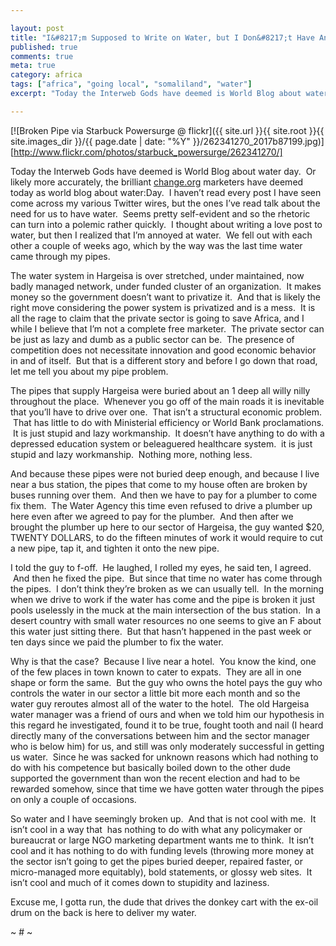 ```yaml
---

layout: post
title: "I&#8217;m Supposed to Write on Water, but I Don&#8217;t Have Any&#8230;"
published: true
comments: true
meta: true
category: africa
tags: ["africa", "going local", "somaliland", "water"]
excerpt: "Today the Interweb Gods have deemed is World Blog about water day.  Or likely more accurately, the brilliant charity:Water marketers have deemed today as world blog about water:Day.  I haven't read every post I have seen come across my various Twitter wires, but the ones I've read talk about the need for us to have water.  Seems pretty self-evident and so the rhetoric can turn into a polemic rather quickly.  I thought about writing a love post to water, but then I realized that I'm annoyed at water."

---
```


[![Broken Pipe via Starbuck Powersurge @ flickr]({{ site.url }}{{ site.root }}{{ site.images_dir }}/{{ page.date | date: "%Y" }}/262341270_2017b87199.jpg)][http://www.flickr.com/photos/starbuck_powersurge/262341270/]

Today the Interweb Gods have deemed is World Blog about water day.  Or likely more accurately, the brilliant [change.org][2] marketers have deemed today as world blog about water:Day.  I haven’t read every post I have seen come across my various Twitter wires, but the ones I’ve read talk about the need for us to have water.  Seems pretty self-evident and so the rhetoric can turn into a polemic rather quickly.  I thought about writing a love post to water, but then I realized that I’m annoyed at water.  We fell out with each other a couple of weeks ago, which by the way was the last time water came through my pipes.

 [2]: http://blogactionday.change.org/

The water system in Hargeisa is over stretched, under maintained, now badly managed network, under funded cluster of an organization.  It makes money so the government doesn’t want to privatize it.  And that is likely the right move considering the power system is privatized and is a mess.  It is all the rage to claim that the private sector is going to save Africa, and I while I believe that I’m not a complete free marketer.  The private sector can be just as lazy and dumb as a public sector can be.  The presence of competition does not necessitate innovation and good economic behavior in and of itself.  But that is a different story and before I go down that road, let me tell you about my pipe problem.

The pipes that supply Hargeisa were buried about an 1 deep all willy nilly throughout the place.  Whenever you go off of the main roads it is inevitable that you’ll have to drive over one.  That isn’t a structural economic problem.  That has little to do with Ministerial efficiency or World Bank proclamations.  It is just stupid and lazy workmanship.  It doesn’t have anything to do with a depressed education system or beleaguered healthcare system.  it is just stupid and lazy workmanship.  Nothing more, nothing less.

And because these pipes were not buried deep enough, and because I live near a bus station, the pipes that come to my house often are broken by buses running over them.  And then we have to pay for a plumber to come fix them.  The Water Agency this time even refused to drive a plumber up here even after we agreed to pay for the plumber.  And then after we brought the plumber up here to our sector of Hargeisa, the guy wanted $20, TWENTY DOLLARS, to do the fifteen minutes of work it would require to cut a new pipe, tap it, and tighten it onto the new pipe.

I told the guy to f-off.  He laughed, I rolled my eyes, he said ten, I agreed.  And then he fixed the pipe.  But since that time no water has come through the pipes.  I don’t think they’re broken as we can usually tell.  In the morning when we drive to work if the water has come and the pipe is broken it just pools uselessly in the muck at the main intersection of the bus station.  In a desert country with small water resources no one seems to give an F about this water just sitting there.  But that hasn’t happened in the past week or ten days since we paid the plumber to fix the water.

Why is that the case?  Because I live near a hotel.  You know the kind, one of the few places in town known to cater to expats.  They are all in one shape or form the same.  But the guy who owns the hotel pays the guy who controls the water in our sector a little bit more each month and so the water guy reroutes almost all of the water to the hotel.  The old Hargeisa water manager was a friend of ours and when we told him our hypothesis in this regard he investigated, found it to be true, fought tooth and nail (I heard directly many of the conversations between him and the sector manager who is below him) for us, and still was only moderately successful in getting us water.  Since he was sacked for unknown reasons which had nothing to do with his competence but basically boiled down to the other dude supported the government than won the recent election and had to be rewarded somehow, since that time we have gotten water through the pipes on only a couple of occasions.

So water and I have seemingly broken up.  And that is not cool with me.  It isn’t cool in a way that  has nothing to do with what any policymaker or bureaucrat or large NGO marketing department wants me to think.  It isn’t cool and it has nothing to do with funding levels (throwing more money at the sector isn’t going to get the pipes buried deeper, repaired faster, or micro-managed more equitably), bold statements, or glossy web sites.  It isn’t cool and much of it comes down to stupidity and laziness.

Excuse me, I gotta run, the dude that drives the donkey cart with the ex-oil drum on the back is here to deliver my water.

~ # ~